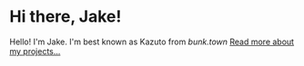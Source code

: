 <html>
	<head>
	</head>
	<body>
		<nav>
		</nav>
		<div class="container">
    		<div class="blurb">
        		<h1>Hi there, Jake!</h1>
				<p>Hello! I'm Jake. I'm best known as Kazuto from <em>bunk.town</em> <a href="/about.html">Read more about my projects...</a></p>
    		</div><!-- /.blurb -->
		</div><!-- /.container -->
	</body>
</html>
